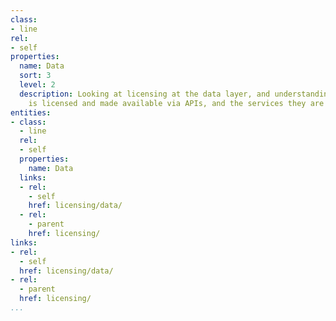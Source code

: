 ```yaml
---
class:
- line
rel:
- self
properties:
  name: Data
  sort: 3
  level: 2
  description: Looking at licensing at the data layer, and understanding how data
    is licensed and made available via APIs, and the services they are powering.
entities:
- class:
  - line
  rel:
  - self
  properties:
    name: Data
  links:
  - rel:
    - self
    href: licensing/data/
  - rel:
    - parent
    href: licensing/
links:
- rel:
  - self
  href: licensing/data/
- rel:
  - parent
  href: licensing/
...
```

